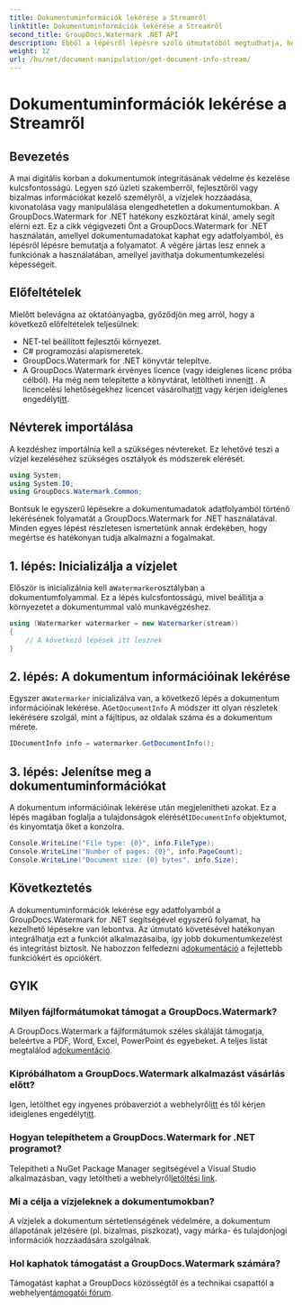 ```yaml
---
title: Dokumentuminformációk lekérése a Streamről
linktitle: Dokumentuminformációk lekérése a Streamről
second_title: GroupDocs.Watermark .NET API
description: Ebből a lépésről lépésre szóló útmutatóból megtudhatja, hogyan szerezhet be dokumentuminformációkat egy adatfolyamból a GroupDocs.Watermark for .NET segítségével. Az Ön dokumentumkezelési lehetőségei könnyedén.
weight: 12
url: /hu/net/document-manipulation/get-document-info-stream/
---
```


# Dokumentuminformációk lekérése a Streamről

## Bevezetés
A mai digitális korban a dokumentumok integritásának védelme és kezelése kulcsfontosságú. Legyen szó üzleti szakemberről, fejlesztőről vagy bizalmas információkat kezelő személyről, a vízjelek hozzáadása, kivonatolása vagy manipulálása elengedhetetlen a dokumentumokban. A GroupDocs.Watermark for .NET hatékony eszköztárat kínál, amely segít elérni ezt. Ez a cikk végigvezeti Önt a GroupDocs.Watermark for .NET használatán, amellyel dokumentumadatokat kaphat egy adatfolyamból, és lépésről lépésre bemutatja a folyamatot. A végére jártas lesz ennek a funkciónak a használatában, amellyel javíthatja dokumentumkezelési képességeit.
## Előfeltételek
Mielőtt belevágna az oktatóanyagba, győződjön meg arról, hogy a következő előfeltételek teljesülnek:
- NET-tel beállított fejlesztői környezet.
- C# programozási alapismeretek.
- GroupDocs.Watermark for .NET könyvtár telepítve.
- A GroupDocs.Watermark érvényes licence (vagy ideiglenes licenc próba célból).
 Ha még nem telepítette a könyvtárat, letöltheti innen[itt](https://releases.groupdocs.com/Watermark/net/) . A licencelési lehetőségekhez licencet vásárolhat[itt](https://purchase.groupdocs.com/buy) vagy kérjen ideiglenes engedélyt[itt](https://purchase.groupdocs.com/temporary-license/).
## Névterek importálása
A kezdéshez importálnia kell a szükséges névtereket. Ez lehetővé teszi a vízjel kezeléséhez szükséges osztályok és módszerek elérését.
```csharp
using System;
using System.IO;
using GroupDocs.Watermark.Common;
```
Bontsuk le egyszerű lépésekre a dokumentumadatok adatfolyamból történő lekérésének folyamatát a GroupDocs.Watermark for .NET használatával. Minden egyes lépést részletesen ismertetünk annak érdekében, hogy megértse és hatékonyan tudja alkalmazni a fogalmakat.
## 1. lépés: Inicializálja a vízjelet
 Először is inicializálnia kell a`Watermarker`osztályban a dokumentumfolyammal. Ez a lépés kulcsfontosságú, mivel beállítja a környezetet a dokumentummal való munkavégzéshez.
```csharp
using (Watermarker watermarker = new Watermarker(stream))
{
    // A következő lépések itt lesznek
}
```
## 2. lépés: A dokumentum információinak lekérése
 Egyszer a`Watermarker` inicializálva van, a következő lépés a dokumentum információinak lekérése. A`GetDocumentInfo` A módszer itt olyan részletek lekérésére szolgál, mint a fájltípus, az oldalak száma és a dokumentum mérete.
```csharp
IDocumentInfo info = watermarker.GetDocumentInfo();
```
## 3. lépés: Jelenítse meg a dokumentuminformációkat
 A dokumentum információinak lekérése után megjelenítheti azokat. Ez a lépés magában foglalja a tulajdonságok elérését`IDocumentInfo` objektumot, és kinyomtatja őket a konzolra.
```csharp
Console.WriteLine("File type: {0}", info.FileType);
Console.WriteLine("Number of pages: {0}", info.PageCount);
Console.WriteLine("Document size: {0} bytes", info.Size);
```

## Következtetés
 A dokumentuminformációk lekérése egy adatfolyamból a GroupDocs.Watermark for .NET segítségével egyszerű folyamat, ha kezelhető lépésekre van lebontva. Az útmutató követésével hatékonyan integrálhatja ezt a funkciót alkalmazásaiba, így jobb dokumentumkezelést és integritást biztosít. Ne habozzon felfedezni a[dokumentáció](https://tutorials.groupdocs.com/Watermark/net/) a fejlettebb funkciókért és opciókért.
## GYIK
### Milyen fájlformátumokat támogat a GroupDocs.Watermark?
 A GroupDocs.Watermark a fájlformátumok széles skáláját támogatja, beleértve a PDF, Word, Excel, PowerPoint és egyebeket. A teljes listát megtalálod a[dokumentáció](https://tutorials.groupdocs.com/Watermark/net/).
### Kipróbálhatom a GroupDocs.Watermark alkalmazást vásárlás előtt?
 Igen, letölthet egy ingyenes próbaverziót a webhelyről[itt](https://releases.groupdocs.com/) és től kérjen ideiglenes engedélyt[itt](https://purchase.groupdocs.com/temporary-license/).
### Hogyan telepíthetem a GroupDocs.Watermark for .NET programot?
 Telepítheti a NuGet Package Manager segítségével a Visual Studio alkalmazásban, vagy letöltheti a webhelyről[letöltési link](https://releases.groupdocs.com/Watermark/net/).
### Mi a célja a vízjeleknek a dokumentumokban?
A vízjelek a dokumentum sértetlenségének védelmére, a dokumentum állapotának jelzésére (pl. bizalmas, piszkozat), vagy márka- és tulajdonjogi információk hozzáadására szolgálnak.
### Hol kaphatok támogatást a GroupDocs.Watermark számára?
 Támogatást kaphat a GroupDocs közösségtől és a technikai csapattól a webhelyen[támogatói fórum](https://forum.groupdocs.com/c/watermark/19).